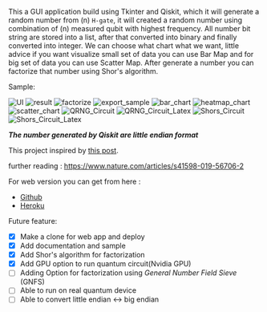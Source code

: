 This a GUI application build using Tkinter and Qiskit, which it will generate a random number from (n) `H-gate`,
it will created a random number using combination of (n) measured qubit with highest frequency.
All number bit string are stored into a list, after that converted into binary and finally converted into integer.
We can choose what chart what we want, little advice if you want visualize small set of data you can use Bar Map and for big set of data you can use Scatter Map. After generate a number you can factorize that number using Shor's algorithm.

Sample:

![UI](img/main_app.png)
![result](img/result_app.png)
![factorize](img/factorize.png)
![export_sample](img/export_sample.png)
![bar_chart](img/sample_bar_chart.png)
![heatmap_chart](img/sample_heatmap_chart.png)
![scatter_chart](img/sample_scattermap_chart.png)
![QRNG_Circuit](circuit_output/qrng_circuit.png)
![QRNG_Circuit_Latex](circuit_output/qrng_circuit_Latex.png)
![Shors_Circuit](circuit_output/Shor_circuit.png)
![Shors_Circuit_Latex](circuit_output/Shor_circuit_Latex.png)

***The number generated by Qiskit are little endian format***

This project inspired by [this post](https://blog.red-badger.com/2018/9/24/generate-true-random-numbers-with-a-quantum-computer).

further reading :
https://www.nature.com/articles/s41598-019-56706-2

For web version you can get from here :
* [Github](https://github.com/AFOEK/Quantum_Random_Number_Generator_Flask)
* [Heroku](qrng-flask.herokuapp.com)

Future feature:
- [x] Make a clone for web app and deploy
- [x] Add documentation and sample
- [x] Add Shor's algorithm for factorization
- [x] Add GPU option to run quantum circuit(Nvidia GPU)
- [ ] Adding Option for factorization using _General Number Field Sieve_ (GNFS)
- [ ] Able to run on real quantum device
- [ ] Able to convert little endian ↔ big endian
